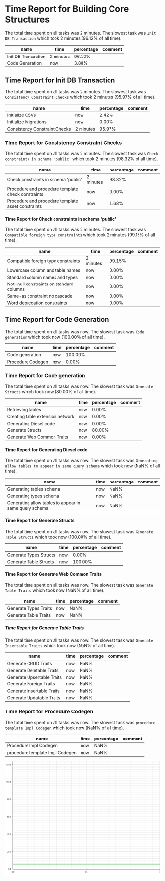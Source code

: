 # Time Report for Building Core Structures

The total time spent on all tasks was 2 minutes.
The slowest task was `Init DB Transaction` which took 2 minutes (96.12% of all time).

| name                | time      | percentage | comment |
|---------------------|-----------|------------|---------|
| Init DB Transaction | 2 minutes | 96.12%     |         |
| Code Generation     | now       | 3.88%      |         |

## Time Report for Init DB Transaction

The total time spent on all tasks was 2 minutes.
The slowest task was `Consistency Constraint Checks` which took 2 minutes (95.97% of all time).

| name                          | time      | percentage | comment |
|-------------------------------|-----------|------------|---------|
| Initialize CSVs               | now       | 2.42%      |         |
| Initialize Migrations         | now       | 0.00%      |         |
| Consistency Constraint Checks | 2 minutes | 95.97%     |         |

### Time Report for Consistency Constraint Checks

The total time spent on all tasks was 2 minutes.
The slowest task was `Check constraints in schema 'public'` which took 2 minutes (98.32% of all time).

| name                                               | time      | percentage | comment |
|----------------------------------------------------|-----------|------------|---------|
| Check constraints in schema 'public'               | 2 minutes | 98.32%     |         |
| Procedure and procedure template check constraints | now       | 0.00%      |         |
| Procedure and procedure template asset constraints | now       | 1.68%      |         |

#### Time Report for Check constraints in schema 'public'

The total time spent on all tasks was 2 minutes.
The slowest task was `Compatible foreign type constraints` which took 2 minutes (99.15% of all time).

| name                                     | time      | percentage | comment |
|------------------------------------------|-----------|------------|---------|
| Compatible foreign type constraints      | 2 minutes | 99.15%     |         |
| Lowercase column and table names         | now       | 0.00%      |         |
| Standard column names and types          | now       | 0.00%      |         |
| Not-null constraints on standard columns | now       | 0.00%      |         |
| Same-as constraint no cascade            | now       | 0.00%      |         |
| Word deprecation constraints             | now       | 0.00%      |         |

## Time Report for Code Generation

The total time spent on all tasks was now.
The slowest task was `Code generation` which took now (100.00% of all time).

| name              | time | percentage | comment |
|-------------------|------|------------|---------|
| Code generation   | now  | 100.00%    |         |
| Procedure Codegen | now  | 0.00%      |         |

### Time Report for Code generation

The total time spent on all tasks was now.
The slowest task was `Generate Structs` which took now (80.00% of all time).

| name                             | time | percentage | comment |
|----------------------------------|------|------------|---------|
| Retrieving tables                | now  | 0.00%      |         |
| Creating table extension network | now  | 0.00%      |         |
| Generating Diesel code           | now  | 0.00%      |         |
| Generate Structs                 | now  | 80.00%     |         |
| Generate Web Common Traits       | now  | 0.00%      |         |

#### Time Report for Generating Diesel code

The total time spent on all tasks was now.
The slowest task was `Generating allow tables to appear in same query schema` which took now (NaN% of all time).

| name                                                   | time | percentage | comment |
|--------------------------------------------------------|------|------------|---------|
| Generating tables schema                               | now  | NaN%       |         |
| Generating types schema                                | now  | NaN%       |         |
| Generating allow tables to appear in same query schema | now  | NaN%       |         |

#### Time Report for Generate Structs

The total time spent on all tasks was now.
The slowest task was `Generate Table Structs` which took now (100.00% of all time).

| name                   | time | percentage | comment |
|------------------------|------|------------|---------|
| Generate Types Structs | now  | 0.00%      |         |
| Generate Table Structs | now  | 100.00%    |         |

#### Time Report for Generate Web Common Traits

The total time spent on all tasks was now.
The slowest task was `Generate Table Traits` which took now (NaN% of all time).

| name                  | time | percentage | comment |
|-----------------------|------|------------|---------|
| Generate Types Traits | now  | NaN%       |         |
| Generate Table Traits | now  | NaN%       |         |

##### Time Report for Generate Table Traits

The total time spent on all tasks was now.
The slowest task was `Generate Insertable Traits` which took now (NaN% of all time).

| name                       | time | percentage | comment |
|----------------------------|------|------------|---------|
| Generate CRUD Traits       | now  | NaN%       |         |
| Generate Deletable Traits  | now  | NaN%       |         |
| Generate Upsertable Traits | now  | NaN%       |         |
| Generate Foreign Traits    | now  | NaN%       |         |
| Generate Insertable Traits | now  | NaN%       |         |
| Generate Updatable Traits  | now  | NaN%       |         |

### Time Report for Procedure Codegen

The total time spent on all tasks was now.
The slowest task was `procedure template Impl Codegen` which took now (NaN% of all time).

| name                            | time | percentage | comment |
|---------------------------------|------|------------|---------|
| Procedure Impl Codegen          | now  | NaN%       |         |
| procedure template Impl Codegen | now  | NaN%       |         |

![Plot](time_requirements_report.png)
